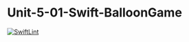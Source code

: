 # Unit-5-01-Swift-BalloonGame
[![SwiftLint](https://github.com/ICS4U-Programming-NoahS/Unit-5-01-Swift-BalloonGame/workflows/SwiftLint/badge.svg)](https://github.com/ICS4U-Programming-NoahS/Unit-5-01-Swift-BalloonGame/actions)
